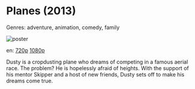 # Planes (2013)

Genres: adventure, animation, comedy, family

![poster](http://image.tmdb.org/t/p/w500/c8ALtmmmtofVYOxSJG0S5ZcP2pF.jpg)

en:
  [720p](magnet:?xt=urn:btih:1B9E3F9FEBAABC71E2A68ABA812CC9ED7DDA967D&tr=udp://glotorrents.pw:6969/announce&tr=udp://tracker.opentrackr.org:1337/announce&tr=udp://torrent.gresille.org:80/announce&tr=udp://tracker.openbittorrent.com:80&tr=udp://tracker.coppersurfer.tk:6969&tr=udp://tracker.leechers-paradise.org:6969&tr=udp://p4p.arenabg.ch:1337&tr=udp://tracker.internetwarriors.net:1337)
  [1080p](magnet:?xt=urn:btih:39c768263c2c6611dd4035e0146e811efd6a12fe&dn=Planes+%282013%29+1080p+BrRip+x264+-+YIFY&tr=udp%3A%2F%2Ftracker.openbittorrent.com%3A80%2Fannounce&tr=udp%3A%2F%2Fglotorrents.pw%3A6969%2Fannounce&tr=udp%3A%2F%2Ftracker.openbittorrent.com%3A80%2Fannounce&tr=udp%3A%2F%2Ftracker.opentrackr.org%3A1337%2Fannounce&tr=udp%3A%2F%2Fzer0day.to%3A1337%2Fannounce&tr=udp%3A%2F%2Ftracker.coppersurfer.tk%3A6969%2Fannounce)
  


Dusty is a cropdusting plane who dreams of competing in a famous aerial race. The problem? He is hopelessly afraid of heights. With the support of his mentor Skipper and a host of new friends, Dusty sets off to make his dreams come true.